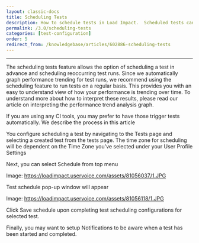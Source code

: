 ```yaml
---
layout: classic-docs
title: Scheduling Tests
description: How to schedule tests in Load Impact.  Scheduled tests can be one time or recurring.
permalink: /3.0/scheduling-tests
categories: [test-configuration]
order: 5
redirect_from: /knowledgebase/articles/602886-scheduling-tests
---
```


***

The scheduling tests feature allows the option of scheduling a test in advance and scheduling reoccurring test runs. Since we automatically graph performance trending for test runs, we recommend using the scheduling feature to run tests on a regular basis.  This provides you with an easy to understand view of how your performance is trending over time. To understand more about how to interpret these results, please read our article on interpreting the performance trend analysis graph.

If you are using any CI tools, you may prefer to have those trigger tests automatically.  We describe the process in this article


You configure scheduling a test by navigating to the Tests page and selecting a created test from the tests page.  The time zone for scheduling will be dependent on the Time Zone you've selected under your User Profile Settings


Next, you can select Schedule from top menu

Image: https://loadimpact.uservoice.com/assets/81056037/1.JPG


Test schedule pop-up window will appear


Image: https://loadimpact.uservoice.com/assets/81056118/1.JPG

Click Save schedule upon completing test scheduling configurations for selected test.

Finally, you may want to setup Notifications to be aware when a test has been started and completed.
